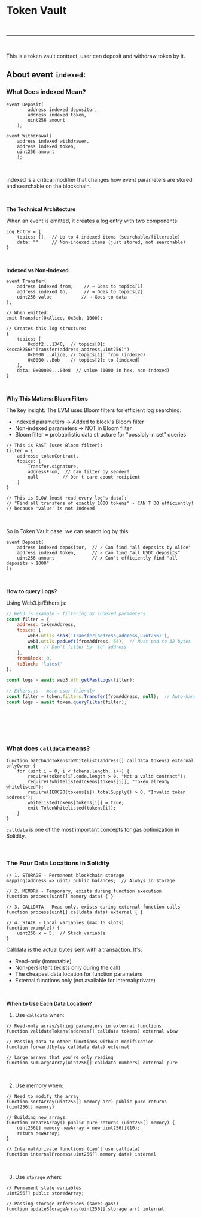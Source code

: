 # Token Vault

<br>

---

<br>

This is a token vault contract, user can deposit and withdraw token by it.

## About event `indexed`:

### What Does indexed Mean?

```solidity
event Deposit(
        address indexed depositor,
        address indexed token,
        uint256 amount
    );
    
event Withdrawal(
    address indexed withdrawer,
    address indexed token,
    uint256 amount
    );
```

<br>

indexed is a critical modifier that changes how event parameters are stored and searchable on the blockchain.

<br>

**The Technical Architecture**

When an event is emitted, it creates a log entry with two components:

```solidity
Log Entry = {
    topics: [],  // Up to 4 indexed items (searchable/filterable)
    data: ""     // Non-indexed items (just stored, not searchable)
}
```

<br>

**Indexed vs Non-Indexed**

```solidity
event Transfer(
    address indexed from,    // → Goes to topics[1]
    address indexed to,      // → Goes to topics[2]
    uint256 value           // → Goes to data
);

// When emitted:
emit Transfer(0xAlice, 0xBob, 1000);

// Creates this log structure:
{
    topics: [
        0xddf2...1340,  // topics[0]: keccak256("Transfer(address,address,uint256)")
        0x0000...Alice, // topics[1]: from (indexed)
        0x0000...Bob    // topics[2]: to (indexed)
    ],
    data: 0x00000...03e8  // value (1000 in hex, non-indexed)
}
```

<br>

**Why This Matters: Bloom Filters**

The key insight: The EVM uses Bloom filters for efficient log searching:

* Indexed parameters → Added to block's Bloom filter
* Non-indexed parameters → NOT in Bloom filter
* Bloom filter = probabilistic data structure for "possibly in set" queries

```
// This is FAST (uses Bloom filter):
filter = {
    address: tokenContract,
    topics: [
        Transfer.signature,
        addressFrom,  // Can filter by sender!
        null         // Don't care about recipient
    ]
}

// This is SLOW (must read every log's data):
// "Find all transfers of exactly 1000 tokens" - CAN'T DO efficiently!
// because 'value' is not indexed
```

<br>

So in Token Vault case: we can search log by this:

```
event Deposit(
    address indexed depositor,  // ✓ Can find "all deposits by Alice"
    address indexed token,      // ✓ Can find "all USDC deposits"
    uint256 amount              // ✗ Can't efficiently find "all deposits > 1000"
);
```

<br>

**How to query Logs?**

Using Web3.js/Ethers.js:

```js
// Web3.js example - filtering by indexed parameters
const filter = {
    address: tokenAddress,
    topics: [
        web3.utils.sha3('Transfer(address,address,uint256)'),
        web3.utils.padLeft(fromAddress, 64),  // Must pad to 32 bytes
        null  // Don't filter by 'to' address
    ],
    fromBlock: 0,
    toBlock: 'latest'
};

const logs = await web3.eth.getPastLogs(filter);

// Ethers.js - more user-friendly
const filter = token.filters.Transfer(fromAddress, null);  // Auto-handles padding!
const logs = await token.queryFilter(filter);
```

<br>
<br>
<br>
<br>

### What does `calldata` means?

```solidity
function batchAddTokensToWhitelist(address[] calldata tokens) external onlyOwner {
    for (uint i = 0; i < tokens.length; i++) {
        require(tokens[i].code.length > 0, "Not a valid contract");
        require(!whitelistedTokens[tokens[i]], "Token already whitelisted");
        require(IERC20(tokens[i]).totalSupply() > 0, "Invalid token address");
        whitelistedTokens[tokens[i]] = true;
        emit TokenWhitelisted(tokens[i]);
    }
}
```

`calldata` is one of the most important concepts for gas optimization in Solidity. 

<br>

### The Four Data Locations in Solidity

```
// 1. STORAGE - Permanent blockchain storage
mapping(address => uint) public balances;  // Always in storage

// 2. MEMORY - Temporary, exists during function execution
function process(uint[] memory data) { }

// 3. CALLDATA - Read-only, exists during external function calls
function process(uint[] calldata data) external { }

// 4. STACK - Local variables (max 16 slots)
function example() {
    uint256 x = 5;  // Stack variable
}
```

Calldata is the actual bytes sent with a transaction. It's:

* Read-only (immutable)
* Non-persistent (exists only during the call)
* The cheapest data location for function parameters
* External functions only (not available for internal/private)


<br>

**When to Use Each Data Location?**

1. Use `calldata` when:

```sol
// Read-only array/string parameters in external functions
function validateTokens(address[] calldata tokens) external view

// Passing data to other functions without modification
function forward(bytes calldata data) external

// Large arrays that you're only reading
function sumLargeArray(uint256[] calldata numbers) external pure
```

<br>

2. Use memory when:

```solidity
// Need to modify the array
function sortArray(uint256[] memory arr) public pure returns (uint256[] memory)

// Building new arrays
function createArray() public pure returns (uint256[] memory) {
    uint256[] memory newArray = new uint256[](10);
    return newArray;
}

// Internal/private functions (can't use calldata)
function internalProcess(uint256[] memory data) internal
```

<br>

3. Use `storage` when:

```solidity
// Permanent state variables
uint256[] public storedArray;

// Passing storage references (saves gas!)
function updateStorageArray(uint256[] storage arr) internal
```